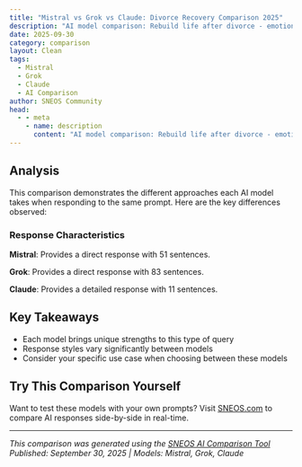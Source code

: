 ```yaml
---
title: "Mistral vs Grok vs Claude: Divorce Recovery Comparison 2025"
description: "AI model comparison: Rebuild life after divorce - emotional and financial recovery..."
date: 2025-09-30
category: comparison
layout: Clean
tags:
  - Mistral
  - Grok
  - Claude
  - AI Comparison
author: SNEOS Community
head:
  - - meta
    - name: description
      content: "AI model comparison: Rebuild life after divorce - emotional and financial recovery..."
---
```


<ChatComparison
  title="Mistral vs Grok vs Claude: Divorce Recovery Comparison 2025"
  prompt="Rebuild life after divorce - emotional and financial recovery"
  :responses='{
    "Mistral": "Rebuilding your life after a divorce involves both emotional and financial recovery. Here\u0027s a step-by-step guide to help you navigate through this challenging time:\n\n### Emotional Recovery\n\n1. **Seek Support:**\n   - **Therapy:** Consider seeing a therapist or counselor to help process your emotions and develop coping strategies.\n   - **Support Groups:** Join a divorce support group where you can share experiences and gain insights from others going through similar situations.\n   - **Friends and Family:** Lean on trusted friends and family members for emotional support.\n\n2. **Self-Care:**\n   - **Physical Health:** Maintain a healthy diet, exercise regularly, and get enough sleep.\n   - **Mental Health:** Practice mindfulness, meditation, or other stress-reduction techniques.\n   - **Hobbies:** Engage in activities you enjoy, whether it\u0027s reading, painting, or outdoor activities.\n\n3. **Set Goals:**\n   - **Short-Term Goals:** Set small, achievable goals to give yourself a sense of accomplishment.\n   - **Long-Term Goals:** Think about what you want for your future and start planning steps to achieve those goals.\n\n4. **Rebuild Relationships:**\n   - **New Connections:** Consider joining clubs, classes, or social groups to meet new people.\n   - **Existing Relationships:** Strengthen your bonds with friends and family who can provide emotional support.\n\n5. **Reflect and Grow:**\n   - **Self-Reflection:** Take time to reflect on what you\u0027ve learned from the experience and how you can grow.\n   - **Personal Development:** Consider taking courses or workshops to develop new skills or interests.\n\n### Financial Recovery\n\n1. **Assess Your Finances:**\n   - **Budget:** Create a detailed budget to understand your income, expenses, and financial obligations.\n   - **Assets and Liabilities:** Make a list of all your assets and liabilities to get a clear picture of your financial situation.\n\n2. **Legal Matters:**\n   - **Divorce Settlement:** Ensure you understand all the terms of your divorce settlement, including alimony, child support, and property division.\n   - **Legal Advice:** Consult with a divorce attorney to ensure all legal aspects are covered.\n\n3. **Rebuild Credit:**\n   - **Credit Report:** Check your credit report and address any issues.\n   - **Credit Score:** Work on improving your credit score by paying bills on time and reducing debt.\n\n4. **Financial Planning:**\n   - **Emergency Fund:** Build an emergency fund to cover unexpected expenses.\n   - **Retirement Savings:** Continue contributing to retirement accounts and consider increasing your contributions if possible.\n   - **Insurance:** Review your insurance policies to ensure you have adequate coverage.\n\n5. **Career and Income:**\n   - **Career Development:** Consider taking courses or certifications to enhance your career prospects.\n   - **Income Streams:** Explore additional income streams, such as freelancing or starting a side business.\n\n6. **Housing:**\n   - **Living Arrangements:** Decide whether to stay in your current home or move to a more affordable place.\n   - **Mortgage/Rent:** Ensure you can afford your housing costs and consider downsizing if necessary.\n\n7. **Child Support and Alimony:**\n   - **Payments:** Make sure you understand your obligations and rights regarding child support and alimony.\n   - **Budgeting:** Incorporate these payments into your budget.\n\n### General Tips\n\n1. **Stay Organized:**\n   - **Documentation:** Keep all important documents organized, including divorce papers, financial records, and legal agreements.\n   - **Calendar:** Use a calendar to keep track of important dates, such as court hearings, financial deadlines, and support payments.\n\n2. **Stay Positive:**\n   - **Mindset:** Maintain a positive outlook and focus on the future rather than dwelling on the past.\n   - **Gratitude:** Practice gratitude by acknowledging the good things in your life.\n\n3. **Seek Professional Help:**\n   - **Financial Advisor:** Consider working with a financial advisor to help you manage your finances and plan for the future.\n   - **Legal Advisor:** Ensure you have a good legal advisor to help you navigate any ongoing legal issues.\n\nRebuilding your life after a divorce is a journey that requires patience, resilience, and a positive mindset. Take it one step at a time, and remember that it\u0027s okay to seek help when you need it.",
    "Grok": "Rebuilding life after a divorce can be a challenging yet transformative process. It involves addressing both emotional and financial recovery to create a stable and fulfilling future. Below, I\u2019ll outline actionable steps for both aspects to help you move forward with confidence.\n\n---\n\n### Emotional Recovery: Healing and Rediscovering Yourself\nDivorce often brings feelings of loss, rejection, or failure. Emotional recovery is about processing these feelings, rebuilding self-esteem, and creating a meaningful life as an individual.\n\n1. **Allow Yourself to Grieve**  \n   - Divorce is a significant loss, and it\u2019s normal to feel sadness, anger, or confusion. Give yourself permission to experience these emotions without judgment.\n   - Avoid suppressing feelings; instead, express them through journaling, talking to a trusted friend, or seeking therapy.\n\n2. **Seek Professional Support**  \n   - A therapist or counselor can help you process complex emotions, develop coping mechanisms, and rebuild your sense of self.\n   - Support groups for divorced individuals can provide a sense of community and shared understanding.\n\n3. **Reconnect with Yourself**  \n   - Rediscover your interests, hobbies, or passions that may have taken a backseat during your marriage.\n   - Set small, personal goals\u2014whether it\u2019s learning a new skill, traveling, or focusing on fitness\u2014to regain a sense of purpose and accomplishment.\n\n4. **Rebuild Your Social Network**  \n   - Divorce can shift friendships or leave you feeling isolated. Strengthen bonds with supportive family and friends, and be open to meeting new people.\n   - Join clubs, community events, or online groups to expand your circle and combat loneliness.\n\n5. **Establish Boundaries with Your Ex (If Necessary)**  \n   - If you share children or other ties, aim for civil communication focused on practical matters. Minimize unnecessary contact if interactions are emotionally draining.\n   - Avoid social media stalking or obsessing over your ex\u2019s life\u2014it can hinder your healing.\n\n6. **Practice Self-Compassion and Patience**  \n   - Avoid blaming yourself for the marriage\u2019s end. Recognize that relationships involve two people, and growth comes from reflecting on lessons learned.\n   - Healing takes time. Celebrate small victories and don\u2019t rush into new relationships until you feel ready.\n\n7. **Focus on the Future**  \n   - Shift your mindset from \u201Cwhat was\u201D to \u201Cwhat can be.\u201D Visualize the life you want to create and take steps toward it, whether it\u2019s a career change, personal growth, or new experiences.\n\n---\n\n### Financial Recovery: Stabilizing and Planning for the Future\nDivorce often disrupts financial stability due to asset division, legal fees, or changes in income. Rebuilding financially requires practical steps to regain control and build security.\n\n1. **Assess Your Current Financial Situation**  \n   - Review your income, expenses, debts, and assets post-divorce. Create a detailed list of what you own and owe.\n   - If applicable, ensure you understand the terms of your divorce settlement (e.g., alimony, child support, or property division).\n\n2. **Create a New Budget**  \n   - Adjust to your new financial reality by tracking your spending and prioritizing essential expenses (housing, food, utilities).\n   - Cut unnecessary costs temporarily to build savings or pay off debt.\n   - Use budgeting tools or apps (like Mint or YNAB) to stay organized.\n\n3. **Rebuild Your Credit (If Needed)**  \n   - If your credit score took a hit during the divorce, work on improving it by paying bills on time and reducing debt.\n   - If you shared accounts with your ex, ensure they\u2019re closed or separated to avoid liability for their spending.\n\n4. **Secure Your Own Financial Accounts**  \n   - Open individual bank accounts and credit cards in your name if you haven\u2019t already.\n   - Update beneficiaries on insurance policies, retirement accounts, and wills to reflect your new circumstances.\n\n5. **Build an Emergency Fund**  \n   - Aim to save 3-6 months\u2019 worth of living expenses in case of unexpected challenges.\n   - Start small\u2014even saving $50 a month can add up over time.\n\n6. **Address Debt and Legal Obligations**  \n   - Tackle any joint debts from the marriage by negotiating payment plans or refinancing if possible.\n   - Ensure child support or alimony payments (whether paying or receiving) are documented and consistent.\n\n7. **Plan for Long-Term Goals**  \n   - Revisit retirement plans, especially if assets were divided. Consult a financial advisor to adjust your savings or investments.\n   - If you\u2019re a single parent, start or contribute to a college fund for your children.\n\n8. **Increase Your Income (If Necessary)**  \n   - Consider upskilling or returning to school for better job opportunities.\n   - Explore side hustles or freelance work to supplement income while you stabilize.\n   - If you\u2019re receiving alimony or child support, don\u2019t rely on it as permanent income\u2014plan for self-sufficiency.\n\n9. **Protect Yourself Legally and Financially**  \n   - Review health, auto, and life insurance policies to ensure adequate coverage as a single individual.\n   - If you have children, update legal documents (custody agreements, emergency contacts) and create or revise a will.\n\n---\n\n### Balancing Emotional and Financial Recovery\n- **Integrate Self-Care with Practical Steps**: While working on finances, ensure you\u2019re also nurturing your mental health. Financial stress can amplify emotional struggles, so balance both by setting realistic goals.\n- **Lean on Support Systems**: Friends, family, or professionals (therapists, financial advisors) can provide guidance and reduce overwhelm.\n- **Celebrate Progress**: Whether it\u2019s paying off a small debt or going a week without sadness, acknowledge every step forward.\n\n---\n\n### Additional Tips for Specific Situations\n- **If You Have Children**: Focus on co-parenting effectively by prioritizing their emotional and financial needs. Maintain routines, communicate openly with them about changes, and shield them from conflict.\n- **If You\u2019re Starting Over Later in Life**: Rebuilding after a long marriage or near retirement can feel daunting. Focus on simplifying your lifestyle, leveraging existing skills for income, and seeking community support.\n- **If the Divorce Was High-Conflict**: Emotional recovery may take longer. Protect your peace by limiting contact with your ex and seeking legal help if harassment or disputes persist.\n\n---\n\n### Final Thoughts\nRebuilding after divorce is a journey of rediscovery and resilience. Emotionally, it\u2019s about healing wounds and finding joy in your independence. Financially, it\u2019s about creating a stable foundation for the future. Take it one day at a time, and remember that setbacks are temporary\u2014each step forward, no matter how small, is progress toward a new and fulfilling chapter.\n\nIf you have specific circumstances or need tailored advice (e.g., dealing with a particular financial issue or emotional struggle), feel free to share, and I can dive deeper into those areas.",
    "Claude": "# Rebuilding Life After Divorce: A Recovery Guide\n\n## Emotional Recovery\n\n### Immediate Self-Care\n- **Allow yourself to grieve** - Divorce is a major loss; expect a range of emotions\n- **Establish routine** - Structure provides stability during chaos\n- **Prioritize basics** - Sleep, nutrition, exercise, and hydration\n- **Limit major decisions** - Give yourself 6-12 months before big life changes\n\n### Building Emotional Resilience\n- **Professional support**: Consider therapy or counseling\n- **Support network**: Lean on trusted friends, family, or support groups\n- **Journaling**: Process emotions and track progress\n- **Mindfulness practices**: Meditation, deep breathing, or yoga\n- **Rediscover interests**: Reconnect with hobbies or explore new ones\n\n### Managing Co-Parenting (if applicable)\n- Keep children\u0027s needs central\n- Maintain consistent, respectful communication\n- Establish clear boundaries with ex-spouse\n- Consider family counseling for children\n\n## Financial Recovery\n\n### Immediate Financial Steps\n1. **Open individual accounts** - Bank, credit cards in your name only\n2. **Update beneficiaries** - Insurance, retirement accounts, wills\n3. **Gather financial documents** - Tax returns, bank statements, investment accounts\n4. **Monitor credit reports** - Protect against unauthorized activity\n5. **Change passwords** - Online banking, investment accounts\n\n### Creating Your New Budget\n- **Calculate net income** - Include alimony, child support, new salary\n- **List all expenses**: \n  - Housing (rent/mortgage, utilities, maintenance)\n  - Transportation\n  - Food and household items\n  - Insurance premiums\n  - Debt payments\n  - Children\u0027s expenses\n- **Identify cuts**: Reduce discretionary spending temporarily\n- **Emergency fund**: Aim to rebuild 3-6 months of expenses\n\n### Rebuilding Credit and Wealth\n- **Establish credit history** in your name\n- **Pay bills on time** - Set up automatic payments\n- **Keep credit utilization low** (under 30%)\n- **Review investment strategy** - May need to be more conservative initially\n- **Consider additional income** - Part-time work, freelancing, or skills training\n\n## Practical Steps Forward\n\n### Housing Decisions\n- **Evaluate affordability** - Can you keep the house?\n- **Consider alternatives** - Selling, refinancing, or renting\n- **Factor in maintenance** - Time and money for upkeep\n\n### Career Development\n- **Update resume** and LinkedIn profile\n- **Network actively** - Professional associations, alumni groups\n- **Skill development** - Online courses, certifications\n- **Consider career counseling** if changing fields\n\n### Legal and Administrative\n- **Update legal documents** - Will, power of attorney, beneficiaries\n- **Change name** (if applicable) on all accounts and documents\n- **Review insurance needs** - Health, life, disability, auto\n- **Tax planning** - New filing status, deductions\n\n## Timeline for Recovery\n\n### First 3 Months\n- Stabilize living situation\n- Establish individual finances\n- Begin emotional healing process\n- Handle immediate legal requirements\n\n### 3-12 Months\n- Develop new routines and support systems\n- Focus on career stability/advancement\n- Build emergency fund\n- Continue therapy/counseling\n\n### Year 1-2\n- Establish long-term financial goals\n- Consider dating when emotionally ready\n- Expand social circle and activities\n- Reassess and adjust life plans\n\n## Warning Signs to Address\n- **Emotional**: Persistent depression, anxiety, or anger affecting daily life\n- **Financial**: Overspending, avoiding financial planning, or risky decisions\n- **Social**: Complete isolation or destructive relationships\n\n## Resources\n- **Legal**: Family law attorneys, mediation services\n- **Financial**: Fee-only financial planners, credit counselors\n- **Emotional**: Therapists, support groups (DivorceCare, etc.)\n- **Practical**: Career counselors, life coaches\n\nRemember: Recovery is not linear. Some days will be harder than others, and that\u0027s normal. Focus on progress, not perfection, and celebrate small victories along the way.\n\nWould you like me to elaborate on any specific aspect of divorce recovery?"
  }'
  published-date="16:42"
/>

## Analysis

This comparison demonstrates the different approaches each AI model takes when responding to the same prompt. Here are the key differences observed:

### Response Characteristics

**Mistral**: Provides a direct response with 51 sentences. 

**Grok**: Provides a direct response with 83 sentences. 

**Claude**: Provides a detailed response with 11 sentences. 

## Key Takeaways

- Each model brings unique strengths to this type of query
- Response styles vary significantly between models
- Consider your specific use case when choosing between these models

## Try This Comparison Yourself

Want to test these models with your own prompts? Visit [SNEOS.com](https://sneos.com) to compare AI responses side-by-side in real-time.

---

*This comparison was generated using the [SNEOS AI Comparison Tool](https://sneos.com)*
*Published: September 30, 2025 | Models: Mistral, Grok, Claude*

